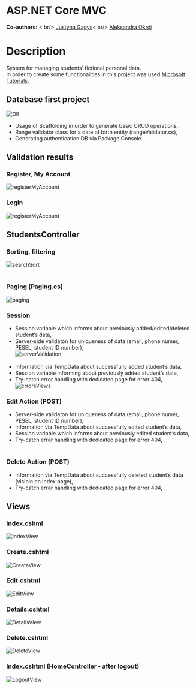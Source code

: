 # ASP.NET Core MVC
**Co-authors:** < br/>
[Justyna Gapys](https://github.com/justynagapys)< br/> 
[Aleksandra Okrój](https://github.com/aleksandraokroj)<br />

# Description
System for managing students’ fictional personal data.<br />
In order to create some functionalities in this project was used [Microsoft Tutorials](https://docs.microsoft.com/pl-pl/aspnet/mvc/overview/getting-started/getting-started-with-ef-using-mvc/sorting-filtering-and-paging-with-the-entity-framework-in-an-asp-net-mvc-application).<br />

## Database first project <br />
![DB](https://github.com/KarolinaLewinska/ASP.NET_MVC_Core_App/blob/master/ReadmeImages/Db.PNG)<br />
- Usage of Scaffolding in order to generate basic CRUD operations, <br />
- Range validator class for a date of birth entity (rangeValidator.cs),<br />
- Generating authentication DB via Package Console.<br />

## Validation results<br />
### Register, My Account
![registerMyAccount](https://github.com/KarolinaLewinska/ASP.NET_MVC_Core_App/blob/master/ReadmeImages/authViews.PNG)<br />

### Login
![registerMyAccount](https://github.com/KarolinaLewinska/ASP.NET_MVC_Core_App/blob/master/ReadmeImages/loginViews.PNG)<br />

## StudentsController<br />
### Sorting, filtering 
![searchSort](https://github.com/KarolinaLewinska/ASP.NET_MVC_Core_App/blob/master/ReadmeImages/searchView.PNG)<br /><br />
### Paging (Paging.cs)
![paging](https://github.com/KarolinaLewinska/ASP.NET_MVC_Core_App/blob/master/ReadmeImages/pagingView.PNG)<br />
### Session
- Session variable which informs about previously added/edited/deleted student’s data,<br />
- Server-side validaton for uniqueness of data (email, phone numer, PESEL, student ID number),<br />
![serverValidation](https://github.com/KarolinaLewinska/ASP.NET_MVC_Core_App/blob/master/ReadmeImages/serverValidation.PNG)<br /><br />
- Information via TempData about successfully added student’s data,<br />
- Session variable informing about previously added student’s data,<br />
- Try-catch error handling with dedicated page for error 404,<br />
![errorsViews](https://github.com/KarolinaLewinska/ASP.NET_MVC_Core_App/blob/master/ReadmeImages/errorView.PNG)<br />
### Edit Action (POST)
- Server-side validaton for uniqueness of data (email, phone numer, PESEL, student ID number),<br />
- Information via TempData about successfully edited student’s data,<br />
- Session variable which informs about previously edited student’s data,<br />
- Try-catch error handling with dedicated page for error 404,<br /><br />
### Delete Action (POST)
- Information via TempData about successfully deleted student’s data (visible on Index page),<br />
- Try-catch error handling with dedicated page for error 404,<br />

## Views
### Index.cshml
![IndexView](https://github.com/KarolinaLewinska/ASP.NET_MVC_Core_App/blob/master/ReadmeImages/IndexView.PNG)<br />

### Create.cshtml
![CreateView](https://github.com/KarolinaLewinska/ASP.NET_MVC_Core_App/blob/master/ReadmeImages/CreateView.PNG)<br />

### Edit.cshtml
![EditView](https://github.com/KarolinaLewinska/ASP.NET_MVC_Core_App/blob/master/ReadmeImages/EditView.PNG)<br />

### Details.cshtml
![DetailsView](https://github.com/KarolinaLewinska/ASP.NET_MVC_Core_App/blob/master/ReadmeImages/DetailsView.PNG)<br />

### Delete.cshtml
![DeleteView](https://github.com/KarolinaLewinska/ASP.NET_MVC_Core_App/blob/master/ReadmeImages/DeleteView.PNG)<br />

### Index.cshtml (HomeController - after logout) 
![LogoutView](https://github.com/KarolinaLewinska/ASP.NET_MVC_Core_App/blob/master/ReadmeImages/logoutPage.PNG)<br />
